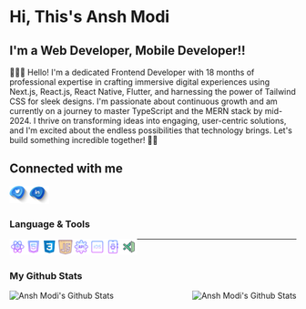 # Hi, This's  Ansh Modi 

## I'm a Web Developer, Mobile Developer!!

👨🏻‍💻 Hello! I'm a dedicated Frontend Developer with 18 months of professional expertise in crafting immersive digital experiences using Next.js, React.js, React Native, Flutter, and harnessing the power of Tailwind CSS for sleek designs. I'm passionate about continuous growth and am currently on a journey to master TypeScript and the MERN stack by mid-2024. I thrive on transforming ideas into engaging, user-centric solutions, and I'm excited about the endless possibilities that technology brings. Let's build something incredible together! 🚀✨

## Connected with me
[<img align="left" alt="ansh3027" src="twiit.png" width="35px">][twitter]
[<img align="left" alt="ansh3027" src="linkden.png" width="35px">][linkedin]

<br />
<br />

### Language & Tools
<img align="left" alt="ansh3027" src="react.png" width="28px">
<img align="left" alt="ansh3027" src="html.png" width="28px">
<img align="left" alt="ansh3027" src="css.png" width="28px">
<img align="left" alt="ansh3027" src="js.png" width="28px">
<img align="left" alt="ansh3027" src="rest.png" width="28px">
<img align="left" alt="ansh3027" src="ios.png" width="28px">
<img align="left" alt="ansh3027" src="android.png" width="28px">
<img align="left" alt="ansh3027" src="vs.png" width="28px">

---
<br />

### My Github Stats

<img align="left" alt="Ansh Modi's Github Stats" src="https://github-readme-stats.vercel.app/api?username=anshmodi27&theme=radical&show_icons=true">
<img align="right" alt="Ansh Modi's Github Stats" src="https://github-readme-stats.vercel.app/api/top-langs/?username=anshmodi27&langs_count=8&theme=radical">


[twitter]:https://www.twitter.com/ansh3027
[linkedin]:https://www.linkedin.com/in/ansh-modi
[email]:mailto:anshmodi250@gmail.com
